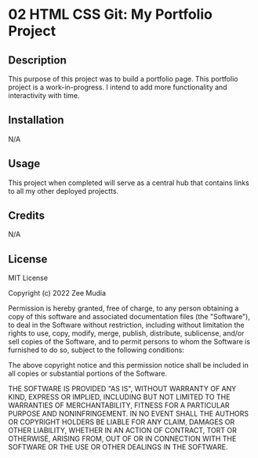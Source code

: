 # 02 HTML CSS Git: My Portfolio Project

## Description
 
This purpose of this project was to build a portfolio page. This portfolio project is a work-in-progress. I intend to add more functionality and interactivity with time.

## Installation

N/A

## Usage

This project when completed will serve as a central hub that contains links to all my other deployed projectts.

## Credits

N/A

## License

MIT License

Copyright (c) 2022 Zee Mudia

Permission is hereby granted, free of charge, to any person obtaining a copy
of this software and associated documentation files (the "Software"), to deal
in the Software without restriction, including without limitation the rights
to use, copy, modify, merge, publish, distribute, sublicense, and/or sell
copies of the Software, and to permit persons to whom the Software is
furnished to do so, subject to the following conditions:

The above copyright notice and this permission notice shall be included in all
copies or substantial portions of the Software.

THE SOFTWARE IS PROVIDED "AS IS", WITHOUT WARRANTY OF ANY KIND, EXPRESS OR
IMPLIED, INCLUDING BUT NOT LIMITED TO THE WARRANTIES OF MERCHANTABILITY,
FITNESS FOR A PARTICULAR PURPOSE AND NONINFRINGEMENT. IN NO EVENT SHALL THE
AUTHORS OR COPYRIGHT HOLDERS BE LIABLE FOR ANY CLAIM, DAMAGES OR OTHER
LIABILITY, WHETHER IN AN ACTION OF CONTRACT, TORT OR OTHERWISE, ARISING FROM,
OUT OF OR IN CONNECTION WITH THE SOFTWARE OR THE USE OR OTHER DEALINGS IN THE
SOFTWARE.


